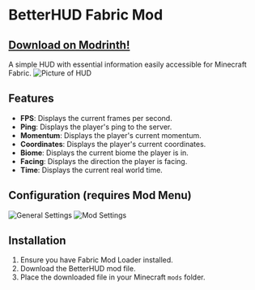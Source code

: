 # BetterHUD Fabric Mod
## [Download on Modrinth!](https://modrinth.com/mod/betterhudfabric)
A simple HUD with essential information easily accessible for Minecraft Fabric. 
![Picture of HUD](https://cdn.modrinth.com/data/cached_images/4dd33c9ed510e100af5cc442eb93092624856ba5.png)

## Features

- **FPS**: Displays the current frames per second.
- **Ping**: Displays the player's ping to the server.
- **Momentum**: Displays the player's current momentum.
- **Coordinates**: Displays the player's current coordinates.
- **Biome**: Displays the current biome the player is in.
- **Facing**: Displays the direction the player is facing.
- **Time**: Displays the current real world time.

## Configuration (requires Mod Menu)
![General Settings](https://cdn.modrinth.com/data/cached_images/9c3ed350ef0c2206a7439d1e1c15b708aa22a332.png)
![Mod Settings](https://cdn.modrinth.com/data/cached_images/f89e15c258a5a24cfda8fe9398406a7ce16edbcc.png)
## Installation

1. Ensure you have Fabric Mod Loader installed.
2. Download the BetterHUD mod file.
3. Place the downloaded file in your Minecraft `mods` folder.

